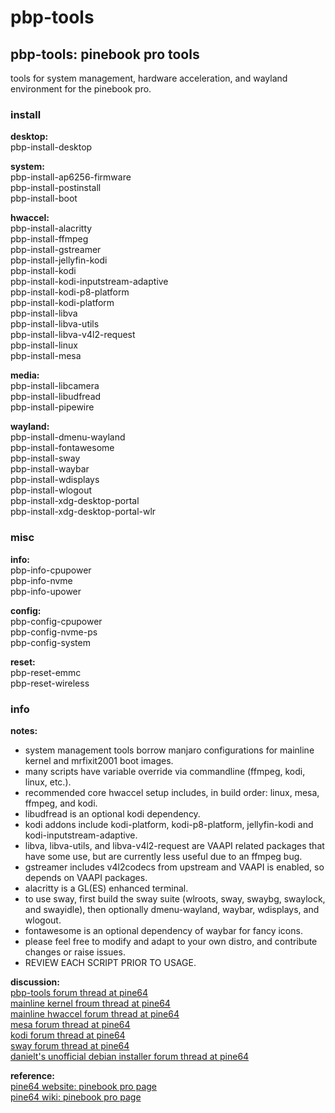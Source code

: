 # pbp-tools

## pbp-tools: pinebook pro tools 

tools for system management, hardware acceleration, and wayland environment for the pinebook pro.

### install

**desktop:**<br>
pbp-install-desktop<br>

**system:**<br>
pbp-install-ap6256-firmware<br>
pbp-install-postinstall<br>
pbp-install-boot<br>

**hwaccel:**<br>
pbp-install-alacritty<br>
pbp-install-ffmpeg<br>
pbp-install-gstreamer<br>
pbp-install-jellyfin-kodi<br>
pbp-install-kodi<br>
pbp-install-kodi-inputstream-adaptive<br>
pbp-install-kodi-p8-platform<br>
pbp-install-kodi-platform<br>
pbp-install-libva<br>
pbp-install-libva-utils<br>
pbp-install-libva-v4l2-request<br>
pbp-install-linux<br>
pbp-install-mesa<br>

**media:**<br>
pbp-install-libcamera<br>
pbp-install-libudfread<br>
pbp-install-pipewire<br>

**wayland:**<br>
pbp-install-dmenu-wayland<br>
pbp-install-fontawesome<br>
pbp-install-sway<br>
pbp-install-waybar<br>
pbp-install-wdisplays<br>
pbp-install-wlogout<br>
pbp-install-xdg-desktop-portal<br>
pbp-install-xdg-desktop-portal-wlr<br>

### misc

**info:**<br>
pbp-info-cpupower<br>
pbp-info-nvme<br>
pbp-info-upower<br>

**config:**<br>
pbp-config-cpupower<br>
pbp-config-nvme-ps<br>
pbp-config-system<br>

**reset:**<br>
pbp-reset-emmc<br>
pbp-reset-wireless<br>

### info

**notes:**<br>
* system management tools borrow manjaro configurations for mainline kernel and mrfixit2001 boot images.<br>
* many scripts have variable override via commandline (ffmpeg, kodi, linux, etc.).<br>
* recommended core hwaccel setup includes, in build order: linux, mesa, ffmpeg, and kodi.<br>
* libudfread is an optional kodi dependency.<br>
* kodi addons include kodi-platform, kodi-p8-platform, jellyfin-kodi and kodi-inputstream-adaptive.<br>
* libva, libva-utils, and libva-v4l2-request are VAAPI related packages that have some use, but are currently less useful due to an ffmpeg bug.<br>
* gstreamer includes v4l2codecs from upstream and VAAPI is enabled, so depends on VAAPI packages.<br>
* alacritty is a GL(ES) enhanced terminal.<br>
* to use sway, first build the sway suite (wlroots, sway, swaybg, swaylock, and swayidle), then optionally dmenu-wayland, waybar, wdisplays, and wlogout.<br>
* fontawesome is an optional dependency of waybar for fancy icons.<br>
* please feel free to modify and adapt to your own distro, and contribute changes or raise issues.<br>
* REVIEW EACH SCRIPT PRIOR TO USAGE.<br>

**discussion:**<br>
[pbp-tools forum thread at pine64](https://forum.pine64.org/showthread.php?tid=10190)<br>
[mainline kernel froum thread at pine64](https://forum.pine64.org/showthread.php?tid=8968)<br>
[mainline hwaccel forum thread at pine64](https://forum.pine64.org/showthread.php?tid=9171)<br>
[mesa forum thread at pine64](https://forum.pine64.org/showthread.php?tid=8953)<br>
[kodi forum thread at pine64](https://forum.pine64.org/showthread.php?tid=9877)<br>
[sway forum thread at pine64](https://forum.pine64.org/showthread.php?tid=9036)<br>
[danielt's unofficial debian installer forum thread at pine64](https://forum.pine64.org/showthread.php?tid=8487)<br>

**reference:**<br>
[pine64 website: pinebook pro page](https://www.pine64.org/pinebook-pro/)<br>
[pine64 wiki: pinebook pro page](https://wiki.pine64.org/index.php/Pinebook_Pro)<br>

